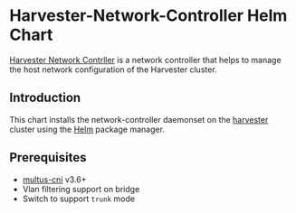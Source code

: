 # Harvester-Network-Controller Helm Chart

[Harvester Network Contrller](https://github.com/harvester/harvester-network-controller) is a network controller that helps to manage the host network configuration of the Harvester cluster.

Introduction
------------

This chart installs the network-controller daemonset on the [harvester](https://github.com/harvester/harvester) cluster using the [Helm](https://helm.sh) package manager.

Prerequisites
-------------
- [multus-cni](https://github.com/intel/multus-cni) v3.6+
- Vlan filtering support on bridge
- Switch to support `trunk` mode

